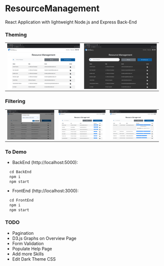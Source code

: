 # ResourceManagement

React Application with lightweight Node.js and Express Back-End <br/> 


### Theming <br/>
<table width=100%> 
 <td><img src="screenshots/light-theme.png"/></td>
 <td><img src="screenshots/dark-theme.png"/></td>
</table>

### Filtering <br/>
<table width=100%> 
 <td><img src="screenshots/filter.png"/></td>
 <td><img src="screenshots/filter-view.png"/></td>
 <td><img src="screenshots/filter-view-expanded.png"/></td>
</table>

### To Demo <br/>
* BackEnd (http://localhost:5000): <br/>
```
  cd BackEnd
  npm i
  npm start
```
* FrontEnd (http://localhost:3000): <br/>
```
  cd FrontEnd
  npm i 
  npm start
```

### TODO <br/>
* Pagination <br/>
* D3.js Graphs on Overview Page <br/>
* Form Validation <br/>
* Populate Help Page <br/>
* Add more Skills <br/>
* Edit Dark Theme CSS <br/>
